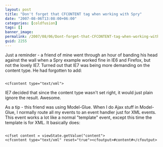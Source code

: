 ```yaml
---
layout: post
title: "Don't forget that CFCONTENT tag when working with Spry"
date: "2007-08-06T13:08:00+06:00"
categories: [coldfusion]
tags: []
banner_image: 
permalink: /2007/08/06/Dont-forget-that-CFCONTENT-tag-when-working-with-Spry
guid: 2255
---
```


Just a reminder - a friend of mine went through an hour of banding his head against the wall when a Spry example worked fine in IE6 and Firefox, but not the lovely IE7. Turned out that IE7 was being more demanding on the content type. He had forgotten to add:

<code>
&lt;cfcontent type="text/xml"&gt;
</code>

IE7 decided that since the content type wasn't set right, it would just plain ignore the result. Awesome.

As a tip - this friend was using Model-Glue. When I do Ajax stuff in Model-Glue, I normally route all my events to an event handler just for XML events. This event works a lot like a normal "template" event, except this time the template is for XML. It basically does:

<code>
&lt;cfset content = viewState.getValue("content"&gt;
&lt;cfcontent type="text/xml" reset="true"&gt;&lt;cfoutput&gt;#content#&lt;/cfoutput&gt;
</code>
